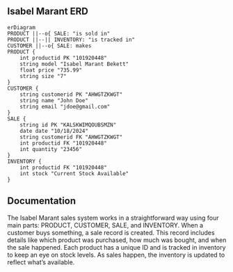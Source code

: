 ## Isabel Marant ERD

```mermaid
erDiagram
PRODUCT ||--o{ SALE: "is sold in"
PRODUCT ||--|| INVENTORY: "is tracked in"
CUSTOMER ||--o{ SALE: makes
PRODUCT {
    int productid PK "101920448"
    string model "Isabel Marant Bekett"
    float price "735.99"
    string size "7"
}
CUSTOMER {
    string customerid PK "AHWGTZKWGT"
    string name "John Doe"
    string email "jdoe@gmail.com"
}
SALE {
    string id PK "KALSKWIMQOUBSMZN"
    date date "10/18/2024"
    string customerid FK "AHWGTZKWGT"
    int productid FK "101920448"
    int quantity "23456"
}
INVENTORY {
    int productid FK "101920448"
    int stock "Current Stock Available"
}
```

## Documentation
The Isabel Marant sales system works in a straightforward way using four main parts: PRODUCT, CUSTOMER, SALE, and INVENTORY. When a customer buys something, a sale record is created. This record includes details like which product was purchased, how much was bought, and when the sale happened. Each product has a unique ID and is tracked in inventory to keep an eye on stock levels. As sales happen, the inventory is updated to reflect what’s available. 